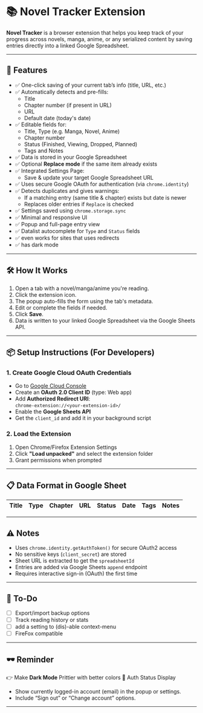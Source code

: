 # 📚 Novel Tracker Extension

**Novel Tracker** is a browser extension that helps you keep track of your progress across novels, manga, anime, or any serialized content by saving entries directly into a linked Google Spreadsheet.

---

## 🚀 Features

- ✅ One-click saving of your current tab’s info (title, URL, etc.)
- ✅ Automatically detects and pre-fills:
  - Title
  - Chapter number (if present in URL)
  - URL
  - Default date (today's date)
- ✅ Editable fields for:
  - Title, Type (e.g. Manga, Novel, Anime)
  - Chapter number
  - Status (Finished, Viewing, Dropped, Planned)
  - Tags and Notes
- ✅ Data is stored in your Google Spreadsheet
- ✅ Optional **Replace mode** if the same item already exists
- ✅ Integrated Settings Page:
  - Save & update your target Google Spreadsheet URL
- ✅ Uses secure Google OAuth for authentication (via `chrome.identity`)
- ✅ Detects duplicates and gives warnings:
  - If a matching entry (same title & chapter) exists but date is newer
  - Replaces older entries if `Replace` is checked
- ✅ Settings saved using `chrome.storage.sync`
- ✅ Minimal and responsive UI
- ✅ Popup and full-page entry view
- ✅ Datalist autocomplete for `Type` and `Status` fields
- ✅ even works for sites that uses redirects
- ✅ has dark mode

---

## 🛠️ How It Works

1. Open a tab with a novel/manga/anime you're reading.
2. Click the extension icon.
3. The popup auto-fills the form using the tab's metadata.
4. Edit or complete the fields if needed.
5. Click **Save**.
6. Data is written to your linked Google Spreadsheet via the Google Sheets API.

---

## 📦 Setup Instructions (For Developers)

### 1. Create Google Cloud OAuth Credentials

- Go to [Google Cloud Console](https://console.cloud.google.com/apis/credentials)
- Create an **OAuth 2.0 Client ID** (type: Web app)
- Add **Authorized Redirect URI**:  
  `chrome-extension://<your-extension-id>/`
- Enable the **Google Sheets API**
- Get the `client_id` and add it in your background script

### 2. Load the Extension

1. Open Chrome/Firefox Extension Settings
2. Click **"Load unpacked"** and select the extension folder
3. Grant permissions when prompted

---

## 📋 Data Format in Google Sheet

| Title | Type | Chapter | URL | Status | Date | Tags | Notes |
|-------|------|---------|-----|--------|------|------|-------|

---

## ⚠️ Notes

- Uses `chrome.identity.getAuthToken()` for secure OAuth2 access
- No sensitive keys (`client_secret`) are stored
- Sheet URL is extracted to get the `spreadsheetId`
- Entries are added via Google Sheets `append` endpoint
- Requires interactive sign-in (OAuth) the first time

---

## 🧪 To-Do

- [ ] Export/import backup options
- [ ] Track reading history or stats
- [ ] add a setting to (dis)-able context-menu
- [ ] FireFox compatible

---

## 🕶️ Reminder

👉 Make **Dark Mode** Prittier with better colors
🔐 Auth Status Display
- Show currently logged-in account (email) in the popup or settings.
- Include “Sign out” or “Change account” options.

---
